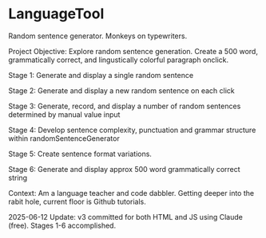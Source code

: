 # LanguageTool
Random sentence generator. Monkeys on typewriters. 

Project Objective: Explore random sentence generation. Create a 500 word, grammatically correct, and lingustically colorful paragraph onclick.  

Stage 1: Generate and display a single random sentence

Stage 2: Generate and display a new random sentence on each click

Stage 3: Generate, record, and display a number of random sentences determined by manual value input

Stage 4: Develop sentence complexity, punctuation and grammar structure within randomSentenceGenerator

Stage 5: Create sentence format variations. 

Stage 6: Generate and display approx 500 word grammatically correct string

Context: Am a language teacher and code dabbler. Getting deeper into the rabit hole, current floor is Github tutorials. 

2025-06-12 Update: v3 committed for both HTML and JS using Claude (free). Stages 1-6 accomplished. 
